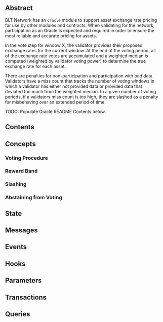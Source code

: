 ## Abstract

BLT Network has an `oracle` module to support asset exchange rate pricing for use by other modules and contracts. When validating for the network, participation as an Oracle is expected and required in order to ensure the most reliable and accurate pricing for assets.

In the vote step for window X, the validator provides their proposed exchange rates for the current window. At the end of the voting period, all of the exchange rate votes are accumulated and a weighted median is computed (weighted by validator voting power) to determine the true exchange rate for each asset.

There are penalties for non-participation and participation with bad data. Validators have a miss count that tracks the number of voting windows in which a validator has either not provided data or provided data that deviated too much from the weighted median. In a given number of voting periods, if a validators miss count is too high, they are slashed as a penalty for misbehaving over an extended period of time.

TODO: Populate Oracle README Contents below.

## Contents

## Concepts

### Voting Procedure

### Reward Band

### Slashing

### Abstaining from Voting

## State

## Messages

## Events

## Hooks

## Parameters

## Transactions

## Queries
